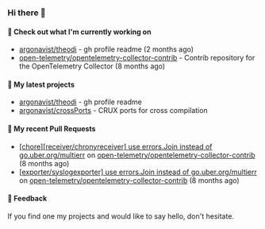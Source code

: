 ### Hi there 👋

#### 👷 Check out what I'm currently working on

- [argonavist/theodi](https://github.com/argonavist/theodi) - gh profile readme (2 months ago)
- [open-telemetry/opentelemetry-collector-contrib](https://github.com/open-telemetry/opentelemetry-collector-contrib) - Contrib repository for the OpenTelemetry Collector (8 months ago)

#### 🌱 My latest projects

- [argonavist/theodi](https://github.com/argonavist/theodi) - gh profile readme
- [argonavist/crossPorts](https://github.com/argonavist/crossPorts) - CRUX ports for cross compilation

#### 🔨 My recent Pull Requests

- [[chore][receiver/chronyreceiver] use errors.Join instead of go.uber.org/multierr](https://github.com/open-telemetry/opentelemetry-collector-contrib/pull/32979) on [open-telemetry/opentelemetry-collector-contrib](https://github.com/open-telemetry/opentelemetry-collector-contrib) (8 months ago)
- [[exporter/syslogexporter] use errors.Join instead of go.uber.org/multierr](https://github.com/open-telemetry/opentelemetry-collector-contrib/pull/32925) on [open-telemetry/opentelemetry-collector-contrib](https://github.com/open-telemetry/opentelemetry-collector-contrib) (8 months ago)

#### 💬 Feedback

If you find one my projects and would like to say hello, don't hesitate.
